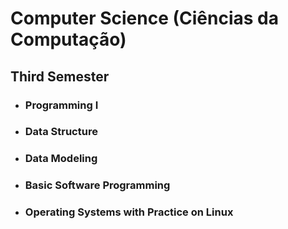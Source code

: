 # Computer Science (Ciências da Computação)

## Third Semester

- ### Programming I
- ### Data Structure
- ### Data Modeling
- ### Basic Software Programming
- ### Operating Systems with Practice on Linux


